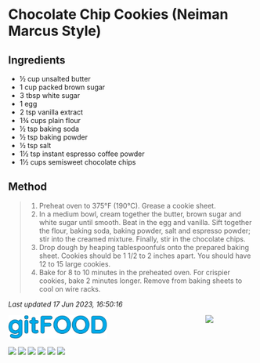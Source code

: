 # Chocolate Chip Cookies (Neiman Marcus Style)

## Ingredients

- ½ cup unsalted butter
- 1 cup packed brown sugar
- 3 tbsp white sugar
- 1 egg
- 2 tsp vanilla extract
- 1¾ cups plain flour
- ½ tsp baking soda
- ½ tsp baking powder
- ½ tsp salt
- 1½ tsp instant espresso coffee powder
- 1½ cups semisweet chocolate chips


## Method

> 1. Preheat oven to 375°F (190°C). Grease a cookie sheet.
> 2. In a medium bowl, cream together the butter, brown sugar and white sugar until smooth. Beat in the egg and vanilla. Sift together the flour, baking soda, baking powder, salt and espresso powder; stir into the creamed mixture. Finally, stir in the chocolate chips.
> 3. Drop dough by heaping tablespoonfuls onto the prepared baking sheet. Cookies should be 1 1/2 to 2 inches apart. You should have 12 to 15 large cookies.
> 4. Bake for 8 to 10 minutes in the preheated oven. For crispier cookies, bake 2 minutes longer. Remove from baking sheets to cool on wire racks.

*Last updated 17 Jun 2023, 16:50:16*

<img src="../images/logo_sm.png" width="40%" />

<img src="https://profile-counter.glitch.me/gitfood_chocolatechipcookiesneimanmarcus/count.svg" width="20%" align="right" />

<img src="https://img.shields.io/badge/tag-dessert-blue.svg" /> <img src="https://img.shields.io/badge/tag-baked-blue.svg" /> <img src="https://img.shields.io/badge/tag-chocolate-blue.svg" /> <img src="https://img.shields.io/badge/tag-amazing-blue.svg" /> <img src="https://img.shields.io/badge/tag-coffee-blue.svg" /> <img src="https://img.shields.io/badge/tag-dairy-blue.svg" /> 